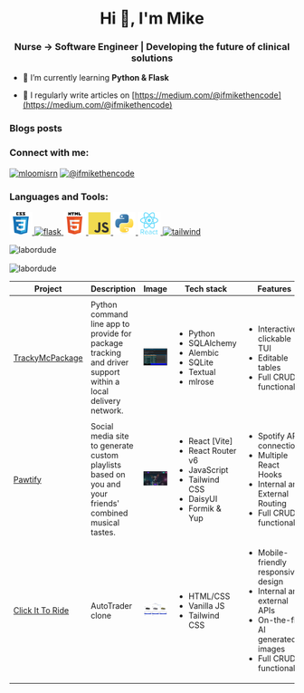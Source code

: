 <h1 align="center">Hi 👋, I'm Mike</h1>
<h3 align="center">Nurse -> Software Engineer | Developing the future of clinical solutions</h3>

- 🌱 I’m currently learning **Python & Flask**

- 📝 I regularly write articles on [https://medium.com/@ifmikethencode](https://medium.com/@ifmikethencode)

### Blogs posts

<!-- BLOG-POST-LIST:START -->
<!-- BLOG-POST-LIST:END -->

<h3 align="left">Connect with me:</h3>
<p align="left">
<a href="https://linkedin.com/in/mloomisrn" target="blank"><img align="center" src="https://raw.githubusercontent.com/rahuldkjain/github-profile-readme-generator/master/src/images/icons/Social/linked-in-alt.svg" alt="mloomisrn" height="30" width="40" /></a>
<a href="https://medium.com/@ifmikethencode" target="blank"><img align="center" src="https://raw.githubusercontent.com/rahuldkjain/github-profile-readme-generator/master/src/images/icons/Social/medium.svg" alt="@ifmikethencode" height="30" width="40" /></a>
</p>

<h3 align="left">Languages and Tools:</h3>
<p align="left"> <a href="https://www.w3schools.com/css/" target="_blank" rel="noreferrer"> <img src="https://raw.githubusercontent.com/devicons/devicon/master/icons/css3/css3-original-wordmark.svg" alt="css3" width="40" height="40"/> </a> <a href="https://flask.palletsprojects.com/" target="_blank" rel="noreferrer"> <img src="https://www.vectorlogo.zone/logos/pocoo_flask/pocoo_flask-icon.svg" alt="flask" width="40" height="40"/> </a> <a href="https://www.w3.org/html/" target="_blank" rel="noreferrer"> <img src="https://raw.githubusercontent.com/devicons/devicon/master/icons/html5/html5-original-wordmark.svg" alt="html5" width="40" height="40"/> </a> <a href="https://developer.mozilla.org/en-US/docs/Web/JavaScript" target="_blank" rel="noreferrer"> <img src="https://raw.githubusercontent.com/devicons/devicon/master/icons/javascript/javascript-original.svg" alt="javascript" width="40" height="40"/> </a> <a href="https://www.python.org" target="_blank" rel="noreferrer"> <img src="https://raw.githubusercontent.com/devicons/devicon/master/icons/python/python-original.svg" alt="python" width="40" height="40"/> </a> <a href="https://reactjs.org/" target="_blank" rel="noreferrer"> <img src="https://raw.githubusercontent.com/devicons/devicon/master/icons/react/react-original-wordmark.svg" alt="react" width="40" height="40"/> </a> <a href="https://tailwindcss.com/" target="_blank" rel="noreferrer"> <img src="https://www.vectorlogo.zone/logos/tailwindcss/tailwindcss-icon.svg" alt="tailwind" width="40" height="40"/> </a> </p>

<p><img align="center" src="https://github-readme-stats.vercel.app/api/top-langs?username=labordude&show_icons=true&locale=en&layout=compact" alt="labordude" /></p>

<p><img align="center" src="https://github-readme-streak-stats.herokuapp.com/?user=labordude&" alt="labordude" /></p>
<table>
      <thead>
        <th>Project</th>
        <th>Description</th>
        <th>Image</th>
        <th>Tech stack</th>
        <th>Features</th>
        <th>WOW Factor</th>
      </thead>
      <tbody>
        <tr>
          <td>
            <a href="https://github.com/labordude/tracky-mcpackage"
              >TrackyMcPackage</a
            >
          </td>
          <td>
            Python command line app to provide for package tracking and driver
            support within a local delivery network.
          </td>
          <td>
            <img
              src="images/tracky-mcpackage.png"
              alt="trackymcpackage image"
              width="250px" />
          </td>
          <td>
            <ul>
              <li>Python</li>
              <li>SQLAlchemy</li>
              <li>Alembic</li>
              <li>SQLite</li>
              <li>Textual</li>
              <li>mlrose</li>
            </ul>
          </td>
          <td>
            <ul>
              <li>Interactive clickable TUI</li>
              <li>Editable tables</li>
              <li>Full CRUD functionality</li>
            </ul>
          </td>
          <td>
            <ul>
              <li>
                Best path routing for package delivery using mlrose algorithms.
              </li>
              <li>Implementation of the Traveling Salesman Problem</li>
            </ul>
          </td>
        </tr>
        <tr>
          <td>
            <a href="https://github.com/labordude/pawtify">Pawtify</a>
          </td>
          <td>
            Social media site to generate custom playlists based on you and your
            friends' combined musical tastes.
          </td>
          <td>
            <img src="images/pawtify.png" alt="pawtify image" width="250px" />
          </td>
          <td>
            <ul>
              <li>React [Vite]</li>
              <li>React Router v6</li>
              <li>JavaScript</li>
              <li>Tailwind CSS</li>
              <li>DaisyUI</li>
              <li>Formik & Yup</li>
            </ul>
          </td>
          <td>
            <ul>
              <li>Spotify API connection</li>
              <li>Multiple React Hooks</li>
              <li>Internal and External Routing</li>
              <li>Full CRUD functionality</li>
            </ul>
          </td>
          <td>
            <ul>
              <li>Friend requesting with notifications</li>
            </ul>
          </td>
        </tr>
        <tr>
          <td>
            <a href="https://github.com/labordude/click-it-to-ride"
              >Click It To Ride</a
            >
          </td>
          <td>AutoTrader clone</td>
          <td>
            <img
              src="images/click-it-to-ride.png"
              alt="click it to ride image"
              width="250px" />
          </td>
          <td>
            <ul>
              <li>HTML/CSS</li>
              <li>Vanilla JS</li>
              <li>Tailwind CSS</li>
            </ul>
          </td>
          <td>
            <ul>
              <li>Mobile-friendly responsive design</li>
              <li>Internal and external APIs</li>
              <li>On-the-fly AI generated images</li>
              <li>Full CRUD functionality</li>
            </ul>
          </td>
          <td>
            <ul>
              <li>Integrated voice search</li>
            </ul>
          </td>
        </tr>
      </tbody>
    </table>
